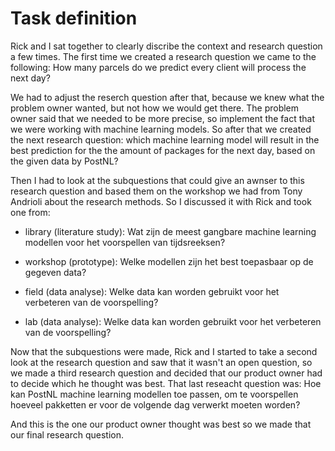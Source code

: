 # Task definition

Rick and I sat together to clearly discribe the context and research question a few times. The first time we created a research question we came to the following: How many parcels do we predict every client will process the next day?


We had to adjust the reserch question after that, because we knew what the problem owner wanted, but not how we would get there. The problem owner said that we needed to be more precise, so implement the fact that we were working with machine learning models. 
So after that we created the next research question: which machine learning model will result in the best prediction for the the amount of packages for the next day, based on the given data by PostNL? 


Then I had to look at the subquestions that could give an awnser to this research question and based them on the workshop we had from Tony Andrioli about the research methods. So I discussed it with Rick and took one from:

- library (literature study): Wat zijn de meest gangbare machine learning modellen voor het voorspellen van tijdsreeksen?

- workshop (prototype): Welke modellen zijn het best toepasbaar op de gegeven data?

- field (data analyse): Welke data kan worden gebruikt voor het verbeteren van de voorspelling?

- lab (data analyse): Welke data kan worden gebruikt voor het verbeteren van de voorspelling? 


Now that the subquestions were made, Rick and I started to take a second look at the research question and saw that it wasn't an open question, so we made a third research question and decided that our product owner had to decide which he thought was best. That last reseacht question was:	Hoe kan PostNL machine learning modellen toe passen, om te voorspellen hoeveel pakketten er voor de volgende dag verwerkt moeten worden? 


And this is the one our product owner thought was best so we made that our final research question. 

